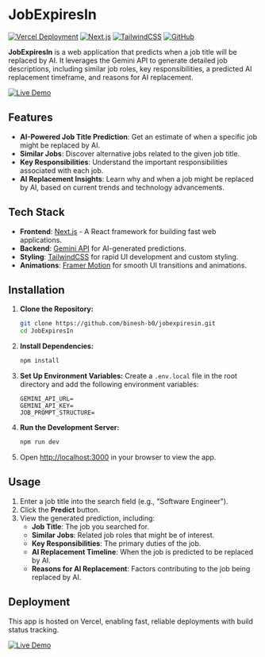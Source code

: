# JobExpiresIn


[![Vercel Deployment](https://vercelbadge.vercel.app/api/binesh-b0/jobexpiresin)](https://jobexpiresin.vercel.app) [![Next.js](https://img.shields.io/badge/Next.js-14.2.9-blue)](https://nextjs.org) [![TailwindCSS](https://img.shields.io/badge/TailwindCSS-3.4.1-green)](https://tailwindcss.com) [![GitHub](https://img.shields.io/github/license/binesh-b0/jobexpiresin)](https://github.com/binesh-b0/jobexpiresin/blob/main/LICENSE)


**JobExpiresIn** is a web application that predicts when a job title will be replaced by AI. It leverages the Gemini API to generate detailed job descriptions, including similar job roles, key responsibilities, a predicted AI replacement timeframe, and reasons for AI replacement.

[![Live Demo](https://img.shields.io/badge/Live-Demo-brightgreen?style=for-the-badge&logo=appveyor)](https://jobexpiresin.vercel.app/)

## Features

- **AI-Powered Job Title Prediction**: Get an estimate of when a specific job might be replaced by AI.
- **Similar Jobs**: Discover alternative jobs related to the given job title.
- **Key Responsibilities**: Understand the important responsibilities associated with each job.
- **AI Replacement Insights**: Learn why and when a job might be replaced by AI, based on current trends and technology advancements.

## Tech Stack

- **Frontend**: [Next.js](https://nextjs.org) - A React framework for building fast web applications.
- **Backend**: [Gemini API](https://cloud.google.com/gemini) for AI-generated predictions.
- **Styling**: [TailwindCSS](https://tailwindcss.com) for rapid UI development and custom styling.
- **Animations**: [Framer Motion](https://www.framer.com/motion/) for smooth UI transitions and animations.

## Installation

1. **Clone the Repository:**
   ```bash
   git clone https://github.com/binesh-b0/jobexpiresin.git
   cd JobExpiresIn
   ```

2. **Install Dependencies:**
   ```bash
   npm install
   ```

3. **Set Up Environment Variables:**
   Create a `.env.local` file in the root directory and add the following environment variables:
   ```env
   GEMINI_API_URL=
   GEMINI_API_KEY=
   JOB_PROMPT_STRUCTURE=
   ```

4. **Run the Development Server:**
   ```bash
   npm run dev
   ```

5. Open [http://localhost:3000](http://localhost:3000) in your browser to view the app.

## Usage

1. Enter a job title into the search field (e.g., "Software Engineer").
2. Click the **Predict** button.
3. View the generated prediction, including:
   - **Job Title**: The job you searched for.
   - **Similar Jobs**: Related job roles that might be of interest.
   - **Key Responsibilities**: The primary duties of the job.
   - **AI Replacement Timeline**: When the job is predicted to be replaced by AI.
   - **Reasons for AI Replacement**: Factors contributing to the job being replaced by AI.

## Deployment

This app is hosted on Vercel, enabling fast, reliable deployments with build status tracking.


[![Live Demo](https://img.shields.io/badge/Live-Demo-brightgreen?style=for-the-badge&logo=appveyor)](https://jobexpiresin.vercel.app/)
